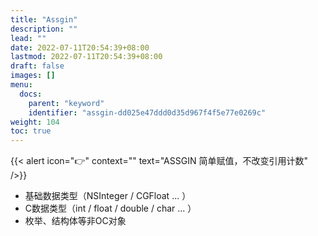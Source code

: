 ```yaml
---
title: "Assgin"
description: ""
lead: ""
date: 2022-07-11T20:54:39+08:00
lastmod: 2022-07-11T20:54:39+08:00
draft: false
images: []
menu:
  docs:
    parent: "keyword"
    identifier: "assgin-dd025e47ddd0d35d967f4f5e77e0269c"
weight: 104
toc: true
---
```


{{< alert icon="👉" context="" text="ASSGIN 简单赋值，不改变引用计数" />}}


- 基础数据类型（NSInteger / CGFloat ... ）
- C数据类型（int / float / double / char ... ）
- 枚举、结构体等非OC对象